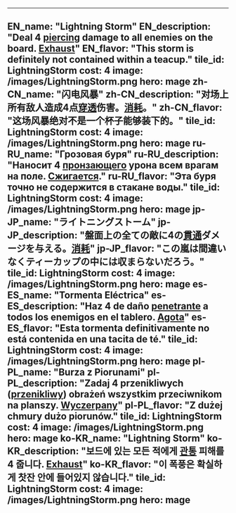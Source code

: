 ---

EN_name: "Lightning Storm"
EN_description: "Deal 4 <u>piercing</u> damage to all enemies on the board.  <u>Exhaust</u>"
EN_flavor: "This storm is definitely not contained within a teacup."
tile_id: LightningStorm
cost: 4
image: /images/LightningStorm.png
hero: mage
zh-CN_name: "闪电风暴"
zh-CN_description: "对场上所有敌人造成4点<u>穿透</u>伤害。<u>消耗</u>。"
zh-CN_flavor: "这场风暴绝对不是一个杯子能够装下的。"
tile_id: LightningStorm
cost: 4
image: /images/LightningStorm.png
hero: mage
ru-RU_name: "Грозовая буря"
ru-RU_description: "Наносит 4 <u>пронзающего</u> урона всем врагам на поле. <u>Сжигается</u>."
ru-RU_flavor: "Эта буря точно не содержится в стакане воды."
tile_id: LightningStorm
cost: 4
image: /images/LightningStorm.png
hero: mage
jp-JP_name: "ライトニングストーム"
jp-JP_description: "盤面上の全ての敵に4の<u>貫通</u>ダメージを与える。<u>消耗</u>"
jp-JP_flavor: "この嵐は間違いなくティーカップの中には収まらないだろう。"
tile_id: LightningStorm
cost: 4
image: /images/LightningStorm.png
hero: mage
es-ES_name: "Tormenta Eléctrica"
es-ES_description: "Haz 4 de daño <u>penetrante</u> a todos los enemigos en el tablero. <u>Agota</u>"
es-ES_flavor: "Esta tormenta definitivamente no está contenida en una tacita de té."
tile_id: LightningStorm
cost: 4
image: /images/LightningStorm.png
hero: mage
pl-PL_name: "Burza z Piorunami"
pl-PL_description: "Zadaj 4 przenikliwych (<u>przenikliwy</u>) obrażeń wszystkim przeciwnikom na planszy. <u>Wyczerpany</u>"
pl-PL_flavor: "Z dużej chmury dużo piorunów."
tile_id: LightningStorm
cost: 4
image: /images/LightningStorm.png
hero: mage
ko-KR_name: "Lightning Storm"
ko-KR_description: "보드에 있는 모든 적에게 <u>관통</u> 피해를 4 줍니다. <u>Exhaust</u>"
ko-KR_flavor: "이 폭풍은 확실하게 찻잔 안에 들어있지 않습니다."
tile_id: LightningStorm
cost: 4
image: /images/LightningStorm.png
hero: mage
---
